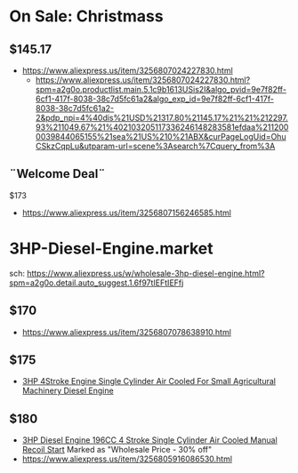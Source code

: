 # On Sale: Christmass
## $145.17
- https://www.aliexpress.us/item/3256807024227830.html
  - https://www.aliexpress.us/item/3256807024227830.html?spm=a2g0o.productlist.main.5.1c9b1613USis2I&algo_pvid=9e7f82ff-6cf1-417f-8038-38c7d5fc61a2&algo_exp_id=9e7f82ff-6cf1-417f-8038-38c7d5fc61a2-2&pdp_npi=4%40dis%21USD%21317.80%21145.17%21%21%212297.93%211049.67%21%402103205117336246148283581efdaa%2112000039844065155%21sea%21US%210%21ABX&curPageLogUid=OhuCSkzCqpLu&utparam-url=scene%3Asearch%7Cquery_from%3A

## ¨Welcome Deal¨
$173
- https://www.aliexpress.us/item/3256807156246585.html

# 3HP-Diesel-Engine.market
sch: https://www.aliexpress.us/w/wholesale-3hp-diesel-engine.html?spm=a2g0o.detail.auto_suggest.1.6f97tIEFtIEFfj

## $170
- https://www.aliexpress.us/item/3256807078638910.html

## $175
- [3HP 4Stroke Engine Single Cylinder Air Cooled For Small Agricultural Machinery Diesel Engine](https://www.aliexpress.us/item/3256805934020563.html)

## $180
- [3HP Diesel Engine 196CC 4 Stroke Single Cylinder Air Cooled Manual Recoil Start](https://www.aliexpress.us/item/3256805916086530.html) Marked as "Wholesale Price - 30% off" 
- https://www.aliexpress.us/item/3256805916086530.html
